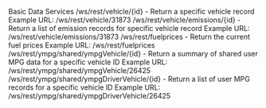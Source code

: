 Basic Data Services
    /ws/rest/vehicle/{id} - Return a specific vehicle record
        Example URL: /ws/rest/vehicle/31873
    /ws/rest/vehicle/emissions/{id} - Return a list of emission records for specific vehicle record
        Example URL: /ws/rest/vehicle/emissions/31873
    /ws/rest/fuelprices - Return the current fuel prices
        Example URL: /ws/rest/fuelprices
    /ws/rest/ympg/shared/ympgVehicle/{id} - Return a summary of shared user MPG data for a specific vehicle ID
        Example URL: /ws/rest/ympg/shared/ympgVehicle/26425
    /ws/rest/ympg/shared/ympgDriverVehicle/{id} - Return a list of user MPG records for a specific vehicle ID
        Example URL: /ws/rest/ympg/shared/ympgDriverVehicle/26425



<!-- These routes can be hit to snag vehicle information from the EPA's api.
    Going to build a front end app that hits these endpoints to get information about vehicles.
    There are also routes from the EPA that allow you to build out vehicle selection dropdowns.
-->